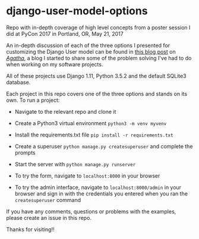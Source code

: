 # django-user-model-options
Repo with in-depth coverage of high level concepts from a poster session I did at PyCon 2017 in Portland, OR, May 21, 2017

An in-depth discussion of each of the three options I presented for customizing the Django User model can be found in [this blog post](https://medium.com/agatha-codes/options-objects-customizing-the-django-user-model-6d42b3e971a4) on [_Agatha_](https://medium.com/agatha-codes), a blog I started to share some of the problem solving I've had to do when working on my software projects.

All of these projects use Django 1.11, Python 3.5.2 and the default SQLite3 database.

Each project in this repo covers one of the three options and stands on its own.  To run a project:

- Navigate to the relevant repo and clone it

- Create a Python3 virtual environment `python3 -m venv myvenv`

- Install the requirements.txt file `pip install -r requirements.txt`

- Create a superuser `python manage.py createsuperuser` and complete the prompts

- Start the server with `python manage.py runserver`

- To try the form, navigate to `localhost:8000` in your browser

- To try the admin interface, navigate to `localhost:8000/admin` in your browser and sign in with the credentials you entered when you ran the `createsuperuser` command

If you have any comments, questions or problems with the examples, please create an issue in this repo.

Thanks for visiting!!
